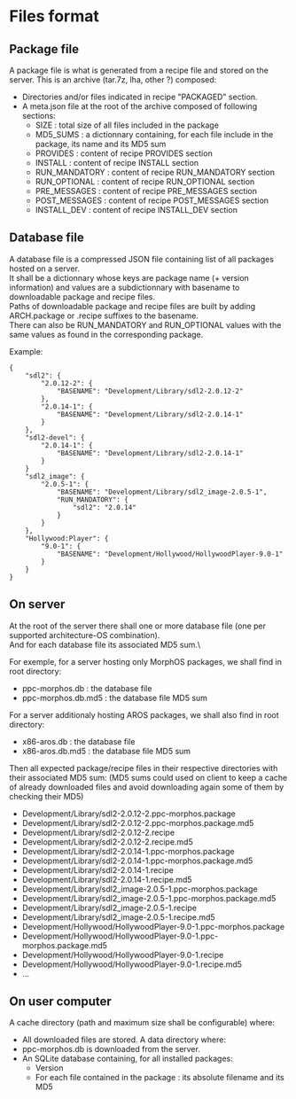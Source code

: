 # Files format

## Package file
A package file is what is generated from a recipe file and stored on the server.
This is an archive (tar.7z, lha, other ?) composed:
* Directories and/or files indicated in recipe "PACKAGED" section.
* A meta.json file at the root of the archive composed of following sections:
  * SIZE : total size of all files included in the package
  * MD5_SUMS : a dictionnary containing, for each file include in the package, its name and its MD5 sum
  * PROVIDES : content of recipe PROVIDES section
  * INSTALL : content of recipe INSTALL section
  * RUN_MANDATORY : content of recipe RUN_MANDATORY section
  * RUN_OPTIONAL : content of recipe RUN_OPTIONAL section
  * PRE_MESSAGES : content of recipe PRE_MESSAGES section
  * POST_MESSAGES : content of recipe POST_MESSAGES section
  * INSTALL_DEV : content of recipe INSTALL_DEV section

## Database file
A database file is a compressed JSON file containing list of all packages hosted on a server.\
It shall be a dictionnary whose keys are package name (+ version information) and values are a subdictionnary with basename to downloadable package and recipe files.\
Paths of downloadable package and recipe files are built by adding ARCH.package or .recipe suffixes to the basename.\
There can also be RUN_MANDATORY and RUN_OPTIONAL values with the same values as found in the corresponding package.


Example:
```
{
    "sdl2": {
        "2.0.12-2": {
            "BASENAME": "Development/Library/sdl2-2.0.12-2"
        },
        "2.0.14-1": {
            "BASENAME": "Development/Library/sdl2-2.0.14-1"
        }
    },
    "sdl2-devel": {
        "2.0.14-1": {
            "BASENAME": "Development/Library/sdl2-2.0.14-1"
        }
    }
    "sdl2_image": {
        "2.0.5-1": {
            "BASENAME": "Development/Library/sdl2_image-2.0.5-1",
            "RUN_MANDATORY": {
                "sdl2": "2.0.14"
            }
        }
    },
    "Hollywood:Player": {
        "9.0-1": {
            "BASENAME": "Development/Hollywood/HollywoodPlayer-9.0-1"
        }
    }
}
```


## On server
At the root of the server there shall one or more database file (one per supported architecture-OS combination).\
And for each database file its associated MD5 sum.\

For exemple, for a server hosting only MorphOS packages, we shall find in root directory:
* ppc-morphos.db : the database file
* ppc-morphos.db.md5 : the database file MD5 sum

For a server additionaly hosting AROS packages, we shall also find in root directory:
* x86-aros.db : the database file
* x86-aros.db.md5 : the database file MD5 sum


Then all expected package/recipe files in their respective directories with their associated MD5 sum:
(MD5 sums could used on client to keep a cache of already downloaded files and avoid downloading again some of them by checking their MD5)
* Development/Library/sdl2-2.0.12-2.ppc-morphos.package
* Development/Library/sdl2-2.0.12-2.ppc-morphos.package.md5
* Development/Library/sdl2-2.0.12-2.recipe
* Development/Library/sdl2-2.0.12-2.recipe.md5
* Development/Library/sdl2-2.0.14-1.ppc-morphos.package
* Development/Library/sdl2-2.0.14-1.ppc-morphos.package.md5
* Development/Library/sdl2-2.0.14-1.recipe
* Development/Library/sdl2-2.0.14-1.recipe.md5
* Development/Library/sdl2_image-2.0.5-1.ppc-morphos.package
* Development/Library/sdl2_image-2.0.5-1.ppc-morphos.package.md5
* Development/Library/sdl2_image-2.0.5-1.recipe
* Development/Library/sdl2_image-2.0.5-1.recipe.md5
* Development/Hollywood/HollywoodPlayer-9.0-1.ppc-morphos.package
* Development/Hollywood/HollywoodPlayer-9.0-1.ppc-morphos.package.md5
* Development/Hollywood/HollywoodPlayer-9.0-1.recipe
* Development/Hollywood/HollywoodPlayer-9.0-1.recipe.md5
* ...


## On user computer
A cache directory (path and maximum size shall be configurable) where:
* All downloaded files are stored.
A data directory where:
* ppc-morphos.db is downloaded from the server.
* An SQLite database containing, for all installed packages:
  * Version
  * For each file contained in the package : its absolute filename and its MD5
